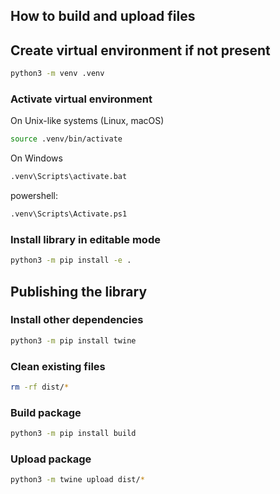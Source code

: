 ## How to build and upload files

## Create virtual environment if not present
```bash
python3 -m venv .venv
```

### Activate virtual environment
On Unix-like systems (Linux, macOS)
```bash
source .venv/bin/activate
```

On Windows
```bash
.venv\Scripts\activate.bat
```
powershell:
```bash
.venv\Scripts\Activate.ps1
```

### Install library in editable mode
```bash
python3 -m pip install -e .
```

## Publishing the library

### Install other dependencies
```bash
python3 -m pip install twine
```

### Clean existing files
```bash
rm -rf dist/*
```

### Build package
```bash
python3 -m pip install build
```

### Upload package
```bash
python3 -m twine upload dist/*
```